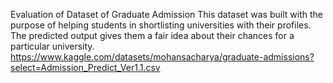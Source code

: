 Evaluation of Dataset of Graduate Admission
This dataset was built with the purpose of helping students in shortlisting universities with their profiles. The predicted output gives them a fair idea about their chances for a particular university.
https://www.kaggle.com/datasets/mohansacharya/graduate-admissions?select=Admission_Predict_Ver1.1.csv
